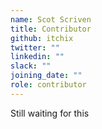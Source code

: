 ```yaml
---
name: Scot Scriven
title: Contributor
github: itchix
twitter: ""
linkedin: ""
slack: ""
joining_date: ""
role: contributor
---
```


Still waiting for this
